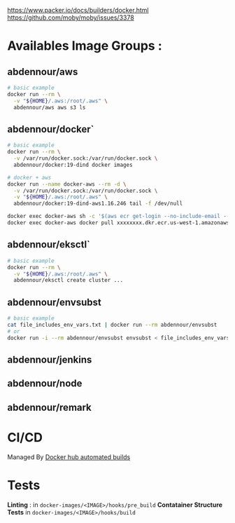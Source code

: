 https://www.packer.io/docs/builders/docker.html
https://github.com/moby/moby/issues/3378


# Availables Image Groups : 

## abdennour/aws

```sh
# basic example
docker run --rm \
  -v "${HOME}/.aws:/root/.aws" \
  abdennour/aws aws s3 ls

```

## abdennour/docker`

```sh
# basic example
docker run --rm \
  -v /var/run/docker.sock:/var/run/docker.sock \
  abdennour/docker:19-dind docker images

# docker + aws
docker run --name docker-aws --rm -d \
  -v /var/run/docker.sock:/var/run/docker.sock \
  -v "${HOME}/.aws:/root/.aws" \
  abdennour/docker:19-dind-aws1.16.246 tail -f /dev/null

docker exec docker-aws sh -c '$(aws ecr get-login --no-include-email --region us-west-1)';
docker exec docker-aws docker pull xxxxxxxx.dkr.ecr.us-west-1.amazonaws.com

```

## abdennour/eksctl`

```sh
# basic example
docker run --rm \
  -v "${HOME}/.aws:/root/.aws" \
  abdennour/eksctl create cluster ...
```

## abdennour/envsubst

```sh
# basic example
cat file_includes_env_vars.txt | docker run --rm abdennour/envsubst
# or 
docker run -i --rm abdennour/envsubst envsubst < file_includes_env_vars.txt

```
## abdennour/jenkins

## abdennour/node

## abdennour/remark



# CI/CD 

Managed By [Docker hub automated builds](https://docs.docker.com/docker-hub/builds/)

#  Tests

**Linting** : in `docker-images/<IMAGE>/hooks/pre_build`
**Contatainer Structure Tests** in `docker-images/<IMAGE>/hooks/build`